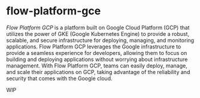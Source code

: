 # flow-platform-gce

_Flow Platform GCP_ is a platform built on Google Cloud Platform (GCP) that utilizes the power of GKE (Google Kubernetes Engine) to provide a robust, scalable, and secure infrastructure for deploying, managing, and monitoring applications. Flow Platform GCP leverages the Google infrastructure to provide a seamless experience for developers, allowing them to focus on building and deploying applications without worrying about infrastructure management. With Flow Platform GCP, teams can easily deploy, manage, and scale their applications on GCP, taking advantage of the reliability and security that comes with the Google cloud.

WIP
